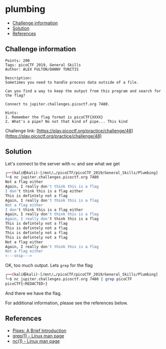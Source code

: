 # plumbing

- [Challenge information](#challenge-information)
- [Solution](#solution)
- [References](#references)

## Challenge information
```
Points: 200
Tags: picoCTF 2019, General Skills
Author: ALEX FULTON/DANNY TUNITIS

Description:
Sometimes you need to handle process data outside of a file.

Can you find a way to keep the output from this program and search for the flag? 

Connect to jupiter.challenges.picoctf.org 7480.

Hints:
1. Remember the flag format is picoCTF{XXXX}
2. What's a pipe? No not that kind of pipe... This kind
```
Challenge link: [https://play.picoctf.org/practice/challenge/48](https://play.picoctf.org/practice/challenge/48)

## Solution

Let's connect to the server with `nc` and see what we get
```bash
┌──(kali㉿kali)-[/mnt/…/picoCTF/picoCTF_2019/General_Skills/Plumbing]
└─$ nc jupiter.challenges.picoctf.org 7480 
Not a flag either
Again, I really don't think this is a flag
I don't think this is a flag either
This is defintely not a flag
Again, I really don't think this is a flag
Not a flag either
I don't think this is a flag either
Again, I really don't think this is a flag
Again, I really don't think this is a flag
This is defintely not a flag
This is defintely not a flag
This is defintely not a flag
This is defintely not a flag
Not a flag either
Again, I really don't think this is a flag
Not a flag either
<---snip--->
```

OK, too much output. Lets `grep` for the flag
```bash
┌──(kali㉿kali)-[/mnt/…/picoCTF/picoCTF_2019/General_Skills/Plumbing]
└─$ nc jupiter.challenges.picoctf.org 7480 | grep picoCTF
picoCTF{<REDACTED>}
```

And there we have the flag.

For additional information, please see the references below.

## References

- [Pipes: A Brief Introduction](http://www.linfo.org/pipes.html)
- [grep(1) - Linux man page](https://linux.die.net/man/1/grep)
- [nc(1) - Linux man page](https://linux.die.net/man/1/nc)
